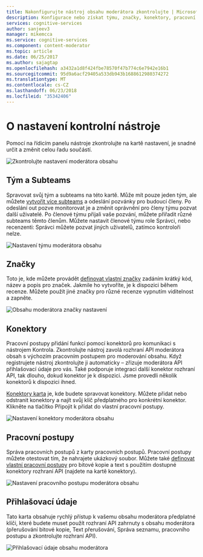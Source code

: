 ```yaml
---
title: Nakonfigurujte nástroj obsahu moderátora zkontrolujte | Microsoft Docs
description: Konfigurace nebo získat týmu, značky, konektory, pracovní postupy a přihlašovací údaje.
services: cognitive-services
author: sanjeev3
manager: mikemcca
ms.service: cognitive-services
ms.component: content-moderator
ms.topic: article
ms.date: 06/25/2017
ms.author: sajagtap
ms.openlocfilehash: a3432a1d8f424fbe78570f47b774c6e7942e16b1
ms.sourcegitcommit: 95d9a6acf29405a533db943b1688612980374272
ms.translationtype: MT
ms.contentlocale: cs-CZ
ms.lasthandoff: 06/23/2018
ms.locfileid: "35342406"
---
```

# <a name="about-review-tool-settings"></a>O nastavení kontrolní nástroje #

Pomocí na řídicím panelu nástroje zkontrolujte na kartě nastavení, je snadné určit a změnit celou řadu součástí.

![Zkontrolujte nastavení moderátora obsahu](images/settings-1.png)

## <a name="team-and-subteams"></a>Tým a Subteams ## 

Spravovat svůj tým a subteams na této kartě. Může mít pouze jeden tým, ale můžete [vytvořit více subteams](subteams.md) a odeslání pozvánky pro budoucí členy. Po odeslání out pozve monitorovat je a změnit oprávnění pro členy týmu pozvat další uživatelé. Po členové týmu přijali vaše pozvání, můžete přiřadit různé subteams těmto členům. Můžete nastavit členové týmu role Správci, nebo recenzenti: Správci můžete pozvat jiných uživatelů, zatímco kontroloři nelze.

![Nastavení týmu moderátora obsahu](images/settings-2-team.png)

## <a name="tags"></a>Značky ##

Toto je, kde můžete provádět [definovat vlastní značky](tags.md) zadáním krátký kód, název a popis pro značek. Jakmile ho vytvoříte, je k dispozici během recenze. Můžete použít jiné značky pro různé recenze vypnutím viditelnost a zapněte.

![Obsahu moderátora značky nastavení](images/settings-3-tags.png)

## <a name="connectors"></a>Konektory ##

Pracovní postupy přidání funkcí pomocí konektorů pro komunikaci s nástrojem Kontrola. Zkontrolujte nástroj zavolá rozhraní API moderátora obsah s výchozím pracovním postupem pro moderování obsahu. Když registrujete nástroj zkontrolujte ji automaticky – zřizuje moderátora API přihlašovací údaje pro vás. Také podporuje integraci další konektor rozhraní API, tak dlouho, dokud konektor je k dispozici. Jsme provedli několik konektorů k dispozici ihned.

[Konektory karta](connectors.md) je, kde budete spravovat konektory. Můžete přidat nebo odstranit konektory a najít svůj klíč předplatného pro konkrétní konektor. Klikněte na tlačítko Připojit k přidat do vlastní pracovní postupy. 

![Nastavení konektory moderátora obsahu](images/settings-4-connectors.png)

## <a name="workflows"></a>Pracovní postupy ##

Správa pracovních postupů z karty pracovních postupů. Pracovní postupy můžete otestovat tím, že nahrajete ukázkový soubor. Můžete také [definovat vlastní pracovní postupy](workflows.md) pro bitové kopie a text s použitím dostupné konektory rozhraní API (najdete na kartě konektory). 

![Nastavení pracovního postupu moderátora obsahu](images/settings-5-workflows.png)

## <a name="credentials"></a>Přihlašovací údaje ##

Tato karta obsahuje rychlý přístup k vašemu obsahu moderátora předplatné klíči, které budete muset použít rozhraní API zahrnuty s obsahu moderátora (přerušování bitové kopie, Text přerušování, Správa seznamu, pracovního postupu a zkontrolujte rozhraní API).
 
![Přihlašovací údaje obsahu moderátora](images/settings-6-credentials.png)
